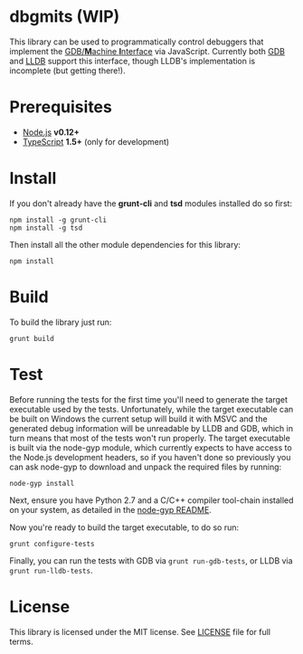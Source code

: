 dbgmits (WIP)
================
This library can be used to programmatically control debuggers that implement the
[GDB/**M**achine **I**nterface](https://sourceware.org/gdb/onlinedocs/gdb/GDB_002fMI.html#GDB_002fMI)
via JavaScript. Currently both [GDB](https://www.gnu.org/s/gdb/) and [LLDB](http://lldb.llvm.org/)
support this interface, though LLDB's implementation is incomplete (but getting there!).

Prerequisites
=============
- [Node.js](https://nodejs.org/) **v0.12+**
- [TypeScript](http://www.typescriptlang.org/) **1.5+** (only for development)

Install
=======
If you don't already have the **grunt-cli** and **tsd** modules installed do so first:
```
npm install -g grunt-cli
npm install -g tsd
```

Then install all the other module dependencies for this library:
```
npm install
```

Build
=====
To build the library just run:
```
grunt build
```

Test
====
Before running the tests for the first time you'll need to generate the target executable used by 
the tests. Unfortunately, while the target executable can be built on Windows the current setup will
build it with MSVC and the generated debug information will be unreadable by LLDB and GDB, which
in turn means that most of the tests won't run properly. The target executable is built via the 
node-gyp module, which currently expects to have access to the Node.js development headers, so if
you haven't done so previously you can ask node-gyp to download and unpack the required files by running:
```
node-gyp install
```

Next, ensure you have Python 2.7 and a C/C++ compiler tool-chain installed on your system,
as detailed in the [node-gyp README](https://github.com/TooTallNate/node-gyp#installation).

Now you're ready to build the target executable, to do so run:
```
grunt configure-tests
```

Finally, you can run the tests with GDB via `grunt run-gdb-tests`, or LLDB via `grunt run-lldb-tests`.

License
=======
This library is licensed under the MIT license. See [LICENSE](LICENSE) file for full terms.

